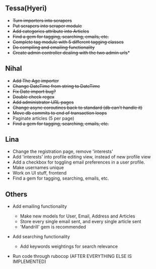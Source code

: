 ## Tessa(Hyeri)
* ~~Turn importers into scrapers~~
* ~~Put scrapers into scraper module~~
* ~~Add categories attribute into Articles~~
* ~~Find a gem for tagging, searching, emails, etc.~~
* ~~Complete tag module with 5 different tagging classes~~
* ~~Do compiling and emailing functionality~~
* ~~Create admin controller dealing with the two admin urls~~*


## Nihal
* ~~Add The Age importer~~
* ~~Change DateTime from string to DateTime~~
* ~~Fix Date import bug?~~
* ~~Double check regex~~
* ~~Add administrator URL pages~~
* ~~Change async coroutines back to standard (db can't handle it)~~
* ~~Move db commits to end of transaction loops~~
* Paginate articles (5 per page)
* ~~Find a gem for tagging, searching, emails, etc.~~

## Lina
* Change the registration page, remove 'interests'
* Add 'interests' into profile editing view, instead of new profile view
* Add a checkbox for toggling email preferences in a user profile.
* Make usernames unique
* Work on UI stuff, frontend
* Find a gem for tagging, searching, emails, etc.

## Others
* Add emailing functionality
	* Make new models for User, Email, Address and Articles
	* Store every single email sent, and every single article sent
	* 'Mandrill' gem is recommended

* Add searching functionality
	* Add keywords weightings for search relevance

* Run code through rubocop (AFTER EVERYTHING ELSE IS IMPLEMENTED)
